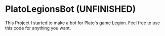 # PlatoLegionsBot (UNFINISHED)
This Project I started to make a bot for Plato's game Legion. Feel free to use this code for anything you want.
